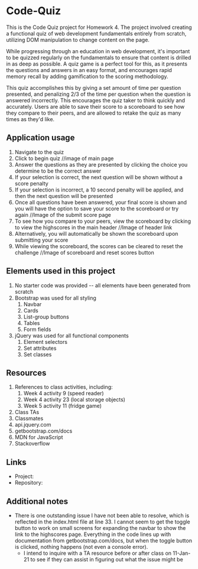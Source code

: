 # Code-Quiz
This is the Code Quiz project for Homework 4. The project involved creating a functional quiz of web development fundamentals entirely from scratch, utilizing DOM manipulation to change content on the page. 

While progressing through an education in web development, it's important to be quizzed regularly on the fundamentals to ensure that content is drilled in as deep as possible. A quiz game is a perfect tool for this, as it presents the questions and answers in an easy format, and encourages rapid memory recall by adding gamification to the scoring methodology. 

This quiz accomplishes this by giving a set amount of time per question presented, and penalizing 2/3 of the time per question when the question is answered incorrectly. This encourages the quiz taker to think quickly and accurately. Users are able to save their score to a scoreboard to see how they compare to their peers, and are allowed to retake the quiz as many times as they'd like. 

## Application usage

1. Navigate to the quiz
2. Click to begin quiz
//image of main page
3. Answer the questions as they are presented by clicking the choice you determine to be the correct answer
4. If your selection is correct, the next question will be shown without a score penalty
5. If your selection is incorrect, a 10 second penalty will be applied, and then the next question will be presented
6. Once all questions have been answered, your final score is shown and you will have the option to save your score to the scoreboard or try again
//Image of the submit score page
7. To see how you compare to your peers, view the scoreboard by clicking to view the highscores in the main header
//Image of header link
8. Alternatively, you will automatically be shown the scoreboard upon submitting your score
9. While viewing the scoreboard, the scores can be cleared to reset the challenge
//Image of scoreboard and reset scores button

## Elements used in this project

1. No starter code was provided -- all elements have been generated from scratch
2. Bootstrap was used for all styling 
   1. Navbar
   2. Cards
   3. List-group buttons
   4. Tables
   5. Form fields
3. jQuery was used for all functional components
   1. Element selectors
   2. Set attributes
   3. Set classes


## Resources

1. References to class activities, including:
   1. Week 4 activity 9 (speed reader)
   2. Week 4 activity 23 (local storage objects)
   3. Week 5 activity 11 (fridge game)
2. Class TAs
3. Classmates
4. api.jquery.com
5. getbootstrap.com/docs
6. MDN for JavaScript
7. Stackoverflow

## Links

- Project: 
- Repository: 

## Additional notes

- There is one outstanding issue I have not been able to resolve, which is reflected in the index.html file at line 33. I cannot seem to get the toggle button to work on small screens for expanding the navbar to show the link to the highscores page. Everything in the code lines up with documentation from getbootstrap.com/docs, but when the toggle button is clicked, nothing happens (not even a console error). 
   - I intend to inquire with a TA resource before or after class on 11-Jan-21 to see if they can assist in figuring out what the issue might be